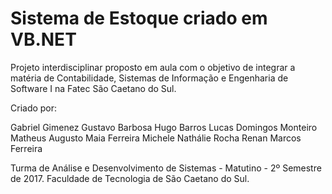 # Sistema de Estoque criado em VB.NET
Projeto interdisciplinar proposto em aula com o objetivo de integrar a matéria de Contabilidade, Sistemas de Informação e Engenharia de Software I na Fatec São Caetano do Sul.

Criado por:

Gabriel Gimenez
Gustavo Barbosa
Hugo Barros
Lucas Domingos Monteiro
Matheus Augusto Maia Ferreira
Michele Nathálie Rocha
Renan Marcos Ferreira

Turma de Análise e Desenvolvimento de Sistemas - Matutino - 2º Semestre de 2017.
Faculdade de Tecnologia de São Caetano do Sul.